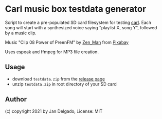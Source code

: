 # Carl music box testdata generator

Script to create a pre-populated SD card filesystem for testing
[carl](https://github.com/jandelgado/carl).  Each song will start with a
synthesized voice saying "playlist X, song Y", followed by a music clip.

Music "Clip 08 Power of PreenFM" by [Zen_Man](https://pixabay.com/users/zen_man-4257870/)
from [Pixabay](https://pixabay.com/music/jingles-clip-08-power-of-preenfm-798/)

Uses espeak and ffmpeg for MP3 file creation.

## Usage

* download `testdata.zip` from the [release page](https://github.com/jandelgado/carl-testdata/releases)
* unzip `testdata.zip` in root directory of your SD card

## Author

(c) copyright 2021 by Jan Delgado, License: MIT

